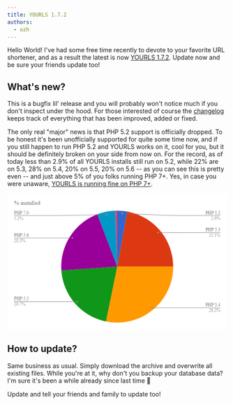 ```yaml
---
title: YOURLS 1.7.2
authors:
  - ozh
---
```


Hello World! I've had some free time recently to devote to your favorite URL shortener, and as a result the latest is now [YOURLS 1.7.2](https://github.com/YOURLS/YOURLS/releases/tag/1.7.2). Update now and be sure your friends update too!

<!--truncate-->

## What's new?

This is a bugfix lil' release and you will probably won't notice much if you don't inspect under the hood. For those interested of course the [changelog](https://github.com/YOURLS/YOURLS/releases/tag/1.7.2) keeps track of everything that has been improved, added or fixed.

The only real "major" news is that PHP 5.2 support is officially dropped. To be honest it's been unofficially supported for quite some time now, and if you still happen to run PHP 5.2 and YOURLS works on it, cool for you, but it should be definitely broken on your side from now on. For the record, as of today less than 2.9% of all YOURLS installs still run on 5.2, while 22% are on 5.3, 28% on 5.4, 20% on 5.5, 20% on 5.6 -- as you can see this is pretty even -- and just above 5% of you folks running PHP 7+. Yes, in case you were unaware, [YOURLS is running fine on PHP 7+](https://github.com/YOURLS/YOURLS/actions).

![PHP Usage Chart](./Chart.png)

## How to update?

Same business as usual. Simply download the archive and overwrite all existing files. While you're at it, why don't you backup your database data? I'm sure it's been a while already since last time 🙂

Update and tell your friends and family to update too!
